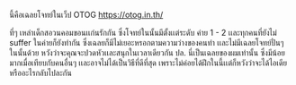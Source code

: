 นี้คือเฉลยโจทย์ในเว็ป OTOG
https://otog.in.th/

ที่ๆ เหล่าเด็กสอวนคอมขอนเเก่นรักกัน
ซึ่งโจทย์ในนั้นมีตั้งเเต่ระดับ ค่าย 1 - 2
เเละทุกคนที่ยังไม่ suffer ในค่ายก็ยังทำกัน
ซึ่งเฉลยก็มีไม่เยอะหรอกตามความว่างของคนทำ
เเละไม่มีเฉลยโจทย์ปั่นๆ ในนั้นด้วย
หวังว่าจะคุณจะปวดหัวเเละสนุกในเวลาเดียวกัน
ปล. นี่เป็นเฉลยของผมเท่านั้น ซึ่งมีน้อยมากเมื่อเทียบกับคนอื่นๆ เเละอาจไม่ได้เป็นวิธีที่ดีที่สุด เพราะไม่ค่อยได้ฝึกในนี้เเต่ก็หวังว่าจะได้ไอเดียหรืออะไรกลับไปละกัน
